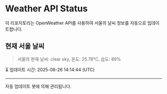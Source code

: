 
# Weather API Status

이 리포지토리는 OpenWeather API를 사용하여 서울의 날씨 정보를 자동으로 업데이트합니다.

## 현재 서울 날씨
> 서울의 현재 날씨: clear sky, 온도: 25.78°C, 습도: 89%

⏳ 업데이트 시간: 2025-08-26 14:14:44 (UTC)

---
자동 업데이트 봇에 의해 관리됩니다.
